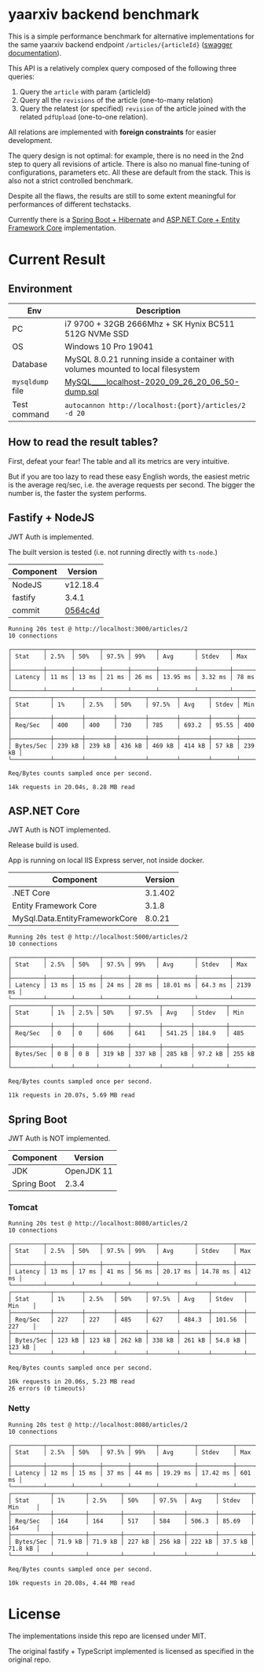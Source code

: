 # yaarxiv backend benchmark

This is a simple performance benchmark for alternative implementations for the same yaarxiv backend endpoint `/articles/{articleId}` ([swagger documentation](http://39.104.70.44:3000/swagger/static/index.html#/default/get_articles__articleId_)).

This API is a relatively complex query composed of the following three queries:

1. Query the `article` with param {articleId}
2. Query all the `revisions` of the article (one-to-many relation)
3. Query the relatest (or specified) `revision` of the article joined with the related `pdfUpload` (one-to-one relation).

All relations are implemented with **foreign constraints** for easier development.

The query design is not optimal: for example, there is no need in the 2nd step to query all revisions of article. There is also no manual fine-tuning of configurations, parameters etc. All these are default from the stack. This is also not a strict controlled benchmark.

Despite all the flaws, the results are still to some extent meaningful for performances of different techstacks.

Currently there is a [Spring Boot + Hibernate](springboot) and [ASP.NET Core + Entity Framework Core](aspnetcore) implementation.

# Current Result

## Environment

| Env | Description |
| -- | -- |
| PC | i7 9700 + 32GB 2666Mhz + SK Hynix BC511 512G NVMe SSD |
| OS | Windows 10 Pro 19041
| Database | MySQL 8.0.21 running inside a container with volumes mounted to local filesystem |
| `mysqldump` file  |[MySQL____localhost-2020_09_26_20_06_50-dump.sql](MySQL____localhost-2020_09_26_20_06_50-dump.sql) |
| Test command | `autocannon http://localhost:{port}/articles/2 -d 20` |

## How to read the result tables?

First, defeat your fear! The table and all its metrics are very intuitive.

But if you are too lazy to read these easy English words, the easiest metric is the average req/sec, i.e. the average requests per second. The bigger the number is, the faster the system performs.  

## Fastify + NodeJS

JWT Auth is implemented.

The built version is tested (i.e. not running directly with `ts-node`.)

| Component | Version |
| -- | -- |
| NodeJS | v12.18.4 |
| fastify | 3.4.1 |
| commit | [0564c4d](https://github.com/ddadaal/yaarxiv/commit/0564c4dd3b7df71e6d453eb91d6d7a2fcef521df) |

```
Running 20s test @ http://localhost:3000/articles/2
10 connections

┌─────────┬───────┬───────┬───────┬───────┬──────────┬─────────┬───────┐
│ Stat    │ 2.5%  │ 50%   │ 97.5% │ 99%   │ Avg      │ Stdev   │ Max   │
├─────────┼───────┼───────┼───────┼───────┼──────────┼─────────┼───────┤
│ Latency │ 11 ms │ 13 ms │ 21 ms │ 26 ms │ 13.95 ms │ 3.32 ms │ 78 ms │
└─────────┴───────┴───────┴───────┴───────┴──────────┴─────────┴───────┘
┌───────────┬────────┬────────┬────────┬────────┬────────┬───────┬────────┐
│ Stat      │ 1%     │ 2.5%   │ 50%    │ 97.5%  │ Avg    │ Stdev │ Min    │
├───────────┼────────┼────────┼────────┼────────┼────────┼───────┼────────┤
│ Req/Sec   │ 400    │ 400    │ 730    │ 785    │ 693.2  │ 95.55 │ 400    │
├───────────┼────────┼────────┼────────┼────────┼────────┼───────┼────────┤
│ Bytes/Sec │ 239 kB │ 239 kB │ 436 kB │ 469 kB │ 414 kB │ 57 kB │ 239 kB │
└───────────┴────────┴────────┴────────┴────────┴────────┴───────┴────────┘

Req/Bytes counts sampled once per second.

14k requests in 20.04s, 8.28 MB read
```

## ASP.NET Core

JWT Auth is NOT implemented.

Release build is used.

App is running on local IIS Express server, not inside docker.

| Component | Version | 
| -- | -- |
| .NET Core | 3.1.402 |
| Entity Framework Core | 3.1.8 |
| MySql.Data.EntityFrameworkCore | 8.0.21 |


```
Running 20s test @ http://localhost:5000/articles/2
10 connections

┌─────────┬───────┬───────┬───────┬───────┬──────────┬─────────┬─────────┐
│ Stat    │ 2.5%  │ 50%   │ 97.5% │ 99%   │ Avg      │ Stdev   │ Max     │
├─────────┼───────┼───────┼───────┼───────┼──────────┼─────────┼─────────┤
│ Latency │ 13 ms │ 15 ms │ 24 ms │ 28 ms │ 18.01 ms │ 64.3 ms │ 2139 ms │
└─────────┴───────┴───────┴───────┴───────┴──────────┴─────────┴─────────┘
┌───────────┬─────┬──────┬────────┬────────┬────────┬─────────┬────────┐
│ Stat      │ 1%  │ 2.5% │ 50%    │ 97.5%  │ Avg    │ Stdev   │ Min    │
├───────────┼─────┼──────┼────────┼────────┼────────┼─────────┼────────┤
│ Req/Sec   │ 0   │ 0    │ 606    │ 641    │ 541.25 │ 184.9   │ 485    │
├───────────┼─────┼──────┼────────┼────────┼────────┼─────────┼────────┤
│ Bytes/Sec │ 0 B │ 0 B  │ 319 kB │ 337 kB │ 285 kB │ 97.2 kB │ 255 kB │
└───────────┴─────┴──────┴────────┴────────┴────────┴─────────┴────────┘

Req/Bytes counts sampled once per second.

11k requests in 20.07s, 5.69 MB read
```

## Spring Boot

JWT Auth is NOT implemented.

| Component | Version | 
| -- | -- |
| JDK | OpenJDK 11 |
| Spring Boot | 2.3.4 |

### Tomcat

```
Running 20s test @ http://localhost:8080/articles/2
10 connections

┌─────────┬───────┬───────┬───────┬───────┬──────────┬──────────┬────────┐
│ Stat    │ 2.5%  │ 50%   │ 97.5% │ 99%   │ Avg      │ Stdev    │ Max    │
├─────────┼───────┼───────┼───────┼───────┼──────────┼──────────┼────────┤
│ Latency │ 13 ms │ 17 ms │ 41 ms │ 56 ms │ 20.17 ms │ 14.78 ms │ 412 ms │
└─────────┴───────┴───────┴───────┴───────┴──────────┴──────────┴────────┘
┌───────────┬────────┬────────┬────────┬────────┬────────┬─────────┬────────┐
│ Stat      │ 1%     │ 2.5%   │ 50%    │ 97.5%  │ Avg    │ Stdev   │ Min    │
├───────────┼────────┼────────┼────────┼────────┼────────┼─────────┼────────┤
│ Req/Sec   │ 227    │ 227    │ 485    │ 627    │ 484.3  │ 101.56  │ 227    │
├───────────┼────────┼────────┼────────┼────────┼────────┼─────────┼────────┤
│ Bytes/Sec │ 123 kB │ 123 kB │ 262 kB │ 338 kB │ 261 kB │ 54.8 kB │ 123 kB │
└───────────┴────────┴────────┴────────┴────────┴────────┴─────────┴────────┘

Req/Bytes counts sampled once per second.

10k requests in 20.06s, 5.23 MB read
26 errors (0 timeouts)
```

### Netty

```
Running 20s test @ http://localhost:8080/articles/2
10 connections

┌─────────┬───────┬───────┬───────┬───────┬──────────┬──────────┬────────┐
│ Stat    │ 2.5%  │ 50%   │ 97.5% │ 99%   │ Avg      │ Stdev    │ Max    │
├─────────┼───────┼───────┼───────┼───────┼──────────┼──────────┼────────┤
│ Latency │ 12 ms │ 15 ms │ 37 ms │ 44 ms │ 19.29 ms │ 17.42 ms │ 601 ms │
└─────────┴───────┴───────┴───────┴───────┴──────────┴──────────┴────────┘
┌───────────┬─────────┬─────────┬────────┬────────┬────────┬─────────┬─────────┐
│ Stat      │ 1%      │ 2.5%    │ 50%    │ 97.5%  │ Avg    │ Stdev   │ Min     │
├───────────┼─────────┼─────────┼────────┼────────┼────────┼─────────┼─────────┤
│ Req/Sec   │ 164     │ 164     │ 517    │ 584    │ 506.3  │ 85.69   │ 164     │
├───────────┼─────────┼─────────┼────────┼────────┼────────┼─────────┼─────────┤
│ Bytes/Sec │ 71.9 kB │ 71.9 kB │ 227 kB │ 256 kB │ 222 kB │ 37.5 kB │ 71.8 kB │
└───────────┴─────────┴─────────┴────────┴────────┴────────┴─────────┴─────────┘

Req/Bytes counts sampled once per second.

10k requests in 20.08s, 4.44 MB read
```

# License

The implementations inside this repo are licensed under MIT. 

The original fastify + TypeScript implemented is licensed as specified in the original repo. 